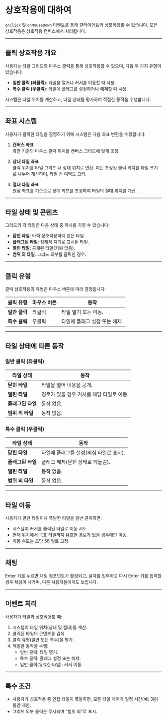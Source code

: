 # 상호작용에 대하여

`onClick` 및 `onMouseDown` 이벤트를 통해 클라이언트와 상호작용할 수 있습니다. 모든 상호작용은 상호작용 캔버스에서 처리됩니다.

---

## 클릭 상호작용 개요  
사용자는 타일 그리드와 마우스 클릭을 통해 상호작용할 수 있으며, 다음 두 가지 유형이 있습니다:  

- **일반 클릭 (좌클릭)**: 타일을 열거나 커서를 이동할 때 사용.  
- **특수 클릭 (우클릭)**: 타일에 플래그를 설정하거나 해제할 때 사용.  

시스템은 타일 위치를 계산하고, 타일 상태를 평가하여 적절한 동작을 수행합니다.

---

## 좌표 시스템  
사용자가 클릭한 타일을 결정하기 위해 시스템은 다음 좌표 변환을 수행합니다:  

1. **캔버스 좌표**  
   화면 기준의 마우스 클릭 위치를 캔버스 그리드에 맞게 조정.  

2. **상대 타일 좌표**  
   클릭 위치를 타일 그리드 내 상대 위치로 변환. 이는 조정된 클릭 위치를 타일 크기로 나누어 계산하며, 타일 간 여백도 고려.  

3. **절대 타일 좌표**  
   원점 좌표를 기준으로 상대 좌표를 조정하여 타일의 절대 위치를 계산.  

---

## 타일 상태 및 콘텐츠  
그리드의 각 타일은 다음 상태 중 하나를 가질 수 있습니다:  

- **닫힌 타일**: 아직 상호작용하지 않은 타일.  
- **플래그된 타일**: 잠재적 지뢰로 표시된 타일.  
- **열린 타일**: 공개된 타일(지뢰 없음).  
- **범위 외 타일**: 그리드 외부를 클릭한 경우.  

---

## 클릭 유형  
클릭 상호작용의 유형은 마우스 버튼에 따라 결정됩니다:  

| **클릭 유형**    | **마우스 버튼** | **동작**                       |  
|-------------------|----------------|--------------------------------|  
| **일반 클릭**    | 좌클릭         | 타일 열기 또는 이동.           |  
| **특수 클릭**    | 우클릭         | 타일에 플래그 설정 또는 해제.   |  

---

## 타일 상태에 따른 동작  

### 일반 클릭 (좌클릭)  

| **타일 상태**   | **동작**                                      |  
|------------------|-----------------------------------------------|  
| **닫힌 타일**    | 타일을 열어 내용을 공개.                      |  
| **열린 타일**    | 경로가 있을 경우 커서를 해당 타일로 이동.      |  
| **플래그된 타일**| 동작 없음.                                    |  
| **범위 외 타일** | 동작 없음.                                    |  

### 특수 클릭 (우클릭)  

| **타일 상태**   | **동작**                                      |  
|------------------|-----------------------------------------------|  
| **닫힌 타일**    | 타일에 플래그를 설정(의심 타일로 표시).         |  
| **플래그된 타일**| 플래그 해제(닫힌 상태로 되돌림).               |  
| **열린 타일**    | 동작 없음.                                    |  
| **범위 외 타일** | 동작 없음.                                    |  

---

## 타일 이동  
사용자가 열린 타일이나 폭발한 타일을 일반 클릭하면:  

- 시스템이 커서를 클릭된 타일로 이동 시도.  
- 현재 위치에서 목표 타일까지 유효한 경로가 있을 경우에만 이동.  
- 이동 속도는 초당 5타일로 고정.  

---

## 채팅 
Enter 키를 누르면 채팅 컴포넌트가 활성되고, 글자를 입력하고 다시 Enter 키를 입력할 경우 채팅이 나가며, 다른 사용자들에게도 보입니다.

---

## 이벤트 처리  
사용자가 타일과 상호작용할 때:  

1. 시스템이 타일 위치(상대 및 절대)를 계산.  
2. 클릭된 타일의 콘텐츠를 검색.  
3. 클릭 유형(일반 또는 특수)을 평가.  
4. 적절한 동작을 수행:  
   - 일반 클릭: 타일 열기.  
   - 특수 클릭: 플래그 설정 또는 해제.  
   - 일반 클릭(유효한 타일): 커서 이동.  

---

## 특수 조건  
- 사용자가 상호작용 중 인접 타일이 폭발하면, 모든 타일 제어가 일정 시간(예: 3분) 동안 제한.  
- 그리드 외부 클릭은 무시되며 "범위 외"로 표시.  